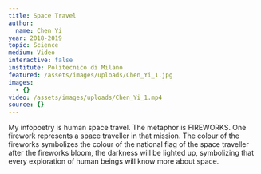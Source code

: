```yaml
---
title: Space Travel
author:
  name: Chen Yi
year: 2018-2019
topic: Science
medium: Video
interactive: false
institute: Politecnico di Milano
featured: /assets/images/uploads/Chen_Yi_1.jpg
images:
  - {}
video: /assets/images/uploads/Chen_Yi_1.mp4
source: {}
---
```

My infopoetry is human space travel. The metaphor is FIREWORKS. One firework represents a space traveller in that mission. The colour of the fireworks symbolizes the colour of the national flag of the space traveller after the fireworks bloom, the darkness will be lighted up, symbolizing that every exploration of human beings will know more about space. 
